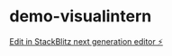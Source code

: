 # demo-visualintern

[Edit in StackBlitz next generation editor ⚡️](https://stackblitz.com/~/github.com/gowtham-source/demo-visualintern)